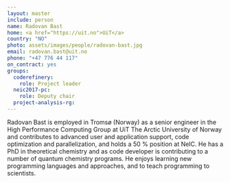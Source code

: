 ```yaml
---
layout: master
include: person
name: Radovan Bast
home: <a href="https://uit.no">UiT</a>
country: "NO"
photo: assets/images/people/radovan-bast.jpg
email: radovan.bast@uit.no
phone: "+47 776 44 117"
on_contract: yes
groups:
  coderefinery:
    role: Project leader
  neic2017-pc:
    role: Deputy chair
  project-analysis-rg:
---
```

Radovan Bast is employed in Tromsø (Norway) as a senior engineer in the High
Performance Computing Group at UiT The Arctic University of Norway and
contributes to advanced user and application support, code optimization and
parallelization, and holds a 50 % position at NeIC. He has a PhD in theoretical
chemistry and as code developer is contributing to a number of quantum chemistry
programs. He enjoys learning new programming languages and approaches, and to
teach programming to scientists.
